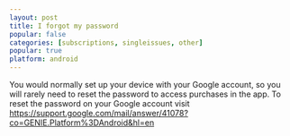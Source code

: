 ```yaml
---
layout: post
title: I forgot my password
popular: false
categories: [subscriptions, singleissues, other]
popular: true
platform: android
---
```

You would normally set up your device with your Google account, so you will rarely need to reset the password to access purchases in the app. To reset the password on your Google account visit https://support.google.com/mail/answer/41078?co=GENIE.Platform%3DAndroid&hl=en
